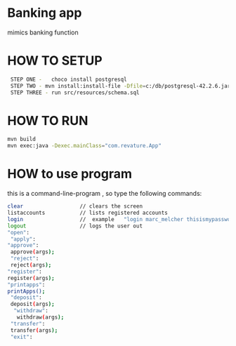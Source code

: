 # Banking app
mimics banking function 

# HOW TO SETUP
```bash
 STEP ONE -   choco install postgresql
 STEP TWO - mvn install:install-file -Dfile=c:/db/postgresql-42.2.6.jar -DgroupId=org.postgresql -DartifactId=postgresql -Dversion=42.2.6 -Dpackaging=jar
 STEP THREE - run src/resources/schema.sql
```
# HOW TO RUN
```bash
mvn build
mvn exec:java -Dexec.mainClass="com.revature.App"
```
# HOW to use program
this is a command-line-program , so type the following commands:
```bash
clear                  // clears the screen
listaccounts           // lists registered accounts
login                  //  example   "login marc_melcher thisismypassword"
logout                 // logs the user out
"open":              
 "apply":
"approve":
 approve(args);
 "reject":
 reject(args);
"register":
register(args);
"printapps":
printApps();
 "deposit":
 deposit(args);
  "withdraw":
   withdraw(args);
 "transfer":
 transfer(args);
 "exit":
```

